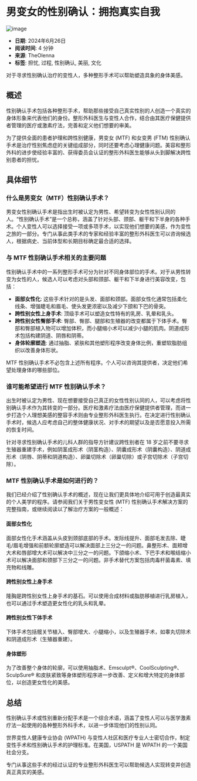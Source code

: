 # 男变女的性别确认：拥抱真实自我

![image](https://theolenna.com/wp-content/uploads/2024/06/tetiana-kobzeva-fKcKqbLgDS4-unsplash.jpg)

-   **日期**: 2024年6月26日
-   **阅读时间**: 4 分钟
-   **来源**: TheOlenna
-   **标签**: 担忧, 过程, 性别确认, 美丽, 文化

对于寻求性别确认治疗的变性人，多种整形手术可以帮助塑造具象的身体美感。

## 概述

性别确认手术包括各种整形手术，帮助那些接受自己真实性别的人创造一个真实的身体形象来代表他们的身份。整形外科医生与变性人合作，结合由其医疗保健提供者管理的医疗或激素疗法，完善和定义他们想要的审美。

为了提供全面的患者护理和跨性别健康，男变女 (MTF) 和女变男 (FTM) 性别确认手术是治疗性别焦虑症的关键组成部分，同时还要考虑心理健康问题。美容和整形外科的进步使经验丰富的、获得委员会认证的整形外科医生能够从头到脚解决跨性别患者的担忧。

## 具体细节

### 什么是男变女（MTF）性别确认手术？

男变女性别确认手术是指出生时被认定为男性、希望转变为女性性别认同的人。“性别确认手术”是一个总称，涵盖了针对头部、颈部、躯干和下半身的各种手术。个人变性人可以选择接受一项或多项手术，以实现他们想要的美感，作为变性之旅的一部分。专门从事此类手术的专家和经验丰富的整形外科医生可以咨询候选人，根据病史、当前体型和长期目标确定最合适的选择。

### 与 MTF 性别确认手术相关的主要问题

性别确认手术中的一系列整形手术可分为针对不同身体部位的手术。对于从男性转变为女性的人，候选人可以考虑对头部和颈部、躯干和下半身进行美容改变，包括：

-   **面部女性化**: 这些手术针对的是头发、面部和颈部。面部女性化通常包括柔化线条、增强睫毛和眉毛、使头发更浓密以及减少下颌和下巴的骨突。
-   **跨性别女性上身手术**: 顶级手术可以塑造女性特有的乳房、乳晕和乳头。
-   **跨性别女性臀部手术**: 臀部、臀部、腿部和生殖器的改变都属于下体手术。臀部和臀部植入物可以增加体积，而小腿缩小术可以减少小腿的肌肉。阴道成形术包括构建阴道、阴唇和阴蒂。
-   **身体轮廓塑造**: 通过抽脂、紧肤和其他塑形程序改变身体比例，重塑软脂肪组织以改善身体形状。

MTF 性别确认手术不必包含上述所有程序。个人可以咨询其提供者，决定他们希望处理身体的哪些部位。

### 谁可能希望进行 MTF 性别确认手术？

出生时被认定为男性、现在想要接受自己真正的女性性别认同的人，可以考虑将性别确认手术作为其转变的一部分。医疗和激素疗法由医疗保健提供者管理，而进一步打造个人理想美感的整容手术则由专业整形外科医生执行。在决定进行性别确认手术时，候选人应考虑自己的整体健康状况、对手术的期望以及是否愿意投入所需的恢复时间。

针对寻求性别确认手术的儿科人群的指导方针建议跨性别者在 18 岁之前不要寻求生殖器重建手术，例如阴茎成形术（阴茎构造）、阴囊成形术（阴囊构造）、阴道成形术（阴唇、阴蒂和阴道构造）、卵巢切除术（卵巢切除）或子宫切除术（子宫切除）。

### MTF 性别确认手术是如何进行的？

我们已经介绍了性别确认手术的概述，现在让我们更具体地介绍可用于创造最真实的个人美学的程序。请参阅我们关于男性变女性 (MTF) 性别确认手术解决方案的完整指南，或继续阅读以了解治疗方案的一般概述：

#### 面部女性化

面部女性化手术涵盖从头皮到颈部底部的手术。发际线提升、面部毛发去除、睫毛/眉毛增强和前额轮廓塑造可以解决面部上三分之一的问题。鼻整形术、面颊增大术和唇部增大术可以解决中三分之一的问题。下颌缩小术、下巴手术和喉结缩小术可以解决面部和颈部下三分之一的问题。非手术替代方案包括肉毒杆菌毒素、填充物和线雕。

#### 跨性别女性上身手术

隆胸是跨性别女性上身手术的基石。可以使用合成材料或脂肪移植进行乳房植入，也可以通过手术塑造更女性化的乳头和乳晕。

#### 跨性别女性下体手术

下体手术包括髋关节植入、臀部增大、小腿缩小，以及生殖器手术，如睾丸切除术和阴道成形术（生殖器重建）。

#### 身体塑形

为了改善整个身体的轮廓，可以使用抽脂术、Emsculpt®、CoolSculpting®、SculpSure® 和皮肤紧致等身体塑形程序进一步改善、定义和增大特定的身体部位，以创造更女性化的美感。

## 总结

性别确认手术或性别重新分配手术是一个综合术语，涵盖了变性人可以与医学激素疗法一起使用的各种整形外科手术，以进一步体现他们的性别认同。

世界变性人健康专业协会 (WPATH) 与变性人社区和医疗专业人士密切合作，制定变性手术和性别确认手术的护理标准。在美国，USPATH 是 WPATH 的一个美国社会分支。

专门从事这些手术的经过认证的专业整形外科医生可以帮助候选人实现转变并创造真正真实的美感。
<!-- tcd_original_link https://theolenna.com/zh/%E7%94%B7%E5%8F%98%E5%A5%B3%E6%80%A7%E5%88%AB%E7%A1%AE%E8%AE%A4-%E6%8B%A5%E6%8A%B1%E7%9C%9F%E5%AE%9E%E8%87%AA%E6%88%91/ -->
